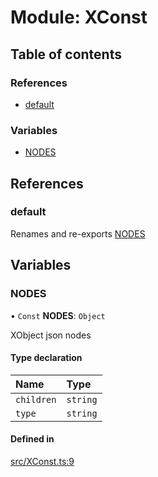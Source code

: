 # Module: XConst

## Table of contents

### References

- [default](../wiki/XConst#default)

### Variables

- [NODES](../wiki/XConst#nodes)

## References

### default

Renames and re-exports [NODES](../wiki/XConst#nodes)

## Variables

### NODES

• `Const` **NODES**: `Object`

XObject json nodes

#### Type declaration

| Name | Type |
| :------ | :------ |
| `children` | `string` |
| `type` | `string` |

#### Defined in

[src/XConst.ts:9](https://github.com/fridman-tamir/XPell/blob/317d84a/src/XConst.ts#L9)
